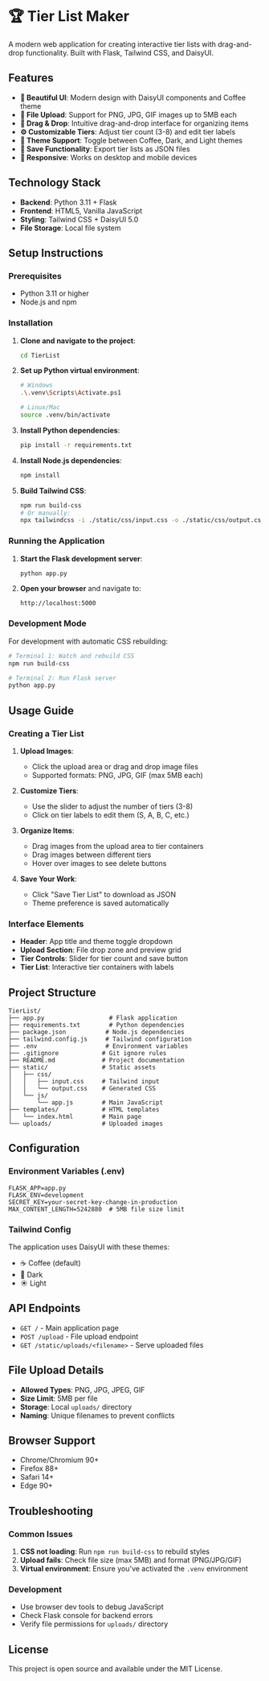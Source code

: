 # 🏆 Tier List Maker

A modern web application for creating interactive tier lists with drag-and-drop functionality. Built with Flask, Tailwind CSS, and DaisyUI.

## Features

- **🎨 Beautiful UI**: Modern design with DaisyUI components and Coffee theme
- **📁 File Upload**: Support for PNG, JPG, GIF images up to 5MB each
- **🎯 Drag & Drop**: Intuitive drag-and-drop interface for organizing items
- **⚙️ Customizable Tiers**: Adjust tier count (3-8) and edit tier labels
- **🌙 Theme Support**: Toggle between Coffee, Dark, and Light themes
- **💾 Save Functionality**: Export tier lists as JSON files
- **📱 Responsive**: Works on desktop and mobile devices

## Technology Stack

- **Backend**: Python 3.11 + Flask
- **Frontend**: HTML5, Vanilla JavaScript
- **Styling**: Tailwind CSS + DaisyUI 5.0
- **File Storage**: Local file system

## Setup Instructions

### Prerequisites

- Python 3.11 or higher
- Node.js and npm

### Installation

1. **Clone and navigate to the project**:
   ```bash
   cd TierList
   ```

2. **Set up Python virtual environment**:
   ```bash
   # Windows
   .\.venv\Scripts\Activate.ps1
   
   # Linux/Mac
   source .venv/bin/activate
   ```

3. **Install Python dependencies**:
   ```bash
   pip install -r requirements.txt
   ```

4. **Install Node.js dependencies**:
   ```bash
   npm install
   ```

5. **Build Tailwind CSS**:
   ```bash
   npm run build-css
   # Or manually:
   npx tailwindcss -i ./static/css/input.css -o ./static/css/output.css
   ```

### Running the Application

1. **Start the Flask development server**:
   ```bash
   python app.py
   ```

2. **Open your browser** and navigate to:
   ```
   http://localhost:5000
   ```

### Development Mode

For development with automatic CSS rebuilding:

```bash
# Terminal 1: Watch and rebuild CSS
npm run build-css

# Terminal 2: Run Flask server
python app.py
```

## Usage Guide
### Creating a Tier List

1. **Upload Images**: 
   - Click the upload area or drag and drop image files
   - Supported formats: PNG, JPG, GIF (max 5MB each)

2. **Customize Tiers**:
   - Use the slider to adjust the number of tiers (3-8)
   - Click on tier labels to edit them (S, A, B, C, etc.)

3. **Organize Items**:
   - Drag images from the upload area to tier containers
   - Drag images between different tiers
   - Hover over images to see delete buttons

4. **Save Your Work**:
   - Click "Save Tier List" to download as JSON
   - Theme preference is saved automatically

### Interface Elements

- **Header**: App title and theme toggle dropdown
- **Upload Section**: File drop zone and preview grid
- **Tier Controls**: Slider for tier count and save button
- **Tier List**: Interactive tier containers with labels

## Project Structure

```
TierList/
├── app.py                  # Flask application
├── requirements.txt        # Python dependencies
├── package.json           # Node.js dependencies
├── tailwind.config.js     # Tailwind configuration
├── .env                   # Environment variables
├── .gitignore            # Git ignore rules
├── README.md             # Project documentation
├── static/               # Static assets
│   ├── css/
│   │   ├── input.css     # Tailwind input
│   │   └── output.css    # Generated CSS
│   └── js/
│       └── app.js        # Main JavaScript
├── templates/            # HTML templates
│   └── index.html        # Main page
└── uploads/              # Uploaded images
```

## Configuration
### Environment Variables (.env)
```env
FLASK_APP=app.py
FLASK_ENV=development
SECRET_KEY=your-secret-key-change-in-production
MAX_CONTENT_LENGTH=5242880  # 5MB file size limit
```

### Tailwind Config

The application uses DaisyUI with these themes:
- ☕ Coffee (default)
- 🌙 Dark
- ☀️ Light

## API Endpoints

- `GET /` - Main application page
- `POST /upload` - File upload endpoint
- `GET /static/uploads/<filename>` - Serve uploaded files

## File Upload Details

- **Allowed Types**: PNG, JPG, JPEG, GIF
- **Size Limit**: 5MB per file
- **Storage**: Local `uploads/` directory
- **Naming**: Unique filenames to prevent conflicts

## Browser Support

- Chrome/Chromium 90+
- Firefox 88+
- Safari 14+
- Edge 90+

## Troubleshooting

### Common Issues

1. **CSS not loading**: Run `npm run build-css` to rebuild styles
2. **Upload fails**: Check file size (max 5MB) and format (PNG/JPG/GIF)
3. **Virtual environment**: Ensure you've activated the `.venv` environment

### Development

- Use browser dev tools to debug JavaScript
- Check Flask console for backend errors
- Verify file permissions for `uploads/` directory

## License

This project is open source and available under the MIT License. 
